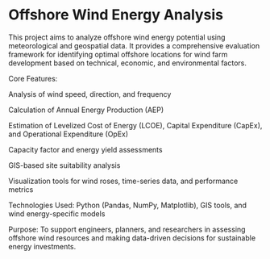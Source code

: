 ﻿# Offshore Wind Energy Analysis

This project aims to analyze offshore wind energy potential using meteorological and geospatial data. It provides a comprehensive evaluation framework for identifying optimal offshore locations for wind farm development based on technical, economic, and environmental factors.

 Core Features:

Analysis of wind speed, direction, and frequency

Calculation of Annual Energy Production (AEP)

Estimation of Levelized Cost of Energy (LCOE), Capital Expenditure (CapEx), and Operational Expenditure (OpEx)

Capacity factor and energy yield assessments

GIS-based site suitability analysis

Visualization tools for wind roses, time-series data, and performance metrics

 Technologies Used:
Python (Pandas, NumPy, Matplotlib), GIS tools, and wind energy-specific models

 Purpose:
To support engineers, planners, and researchers in assessing offshore wind resources and making data-driven decisions for sustainable energy investments.

